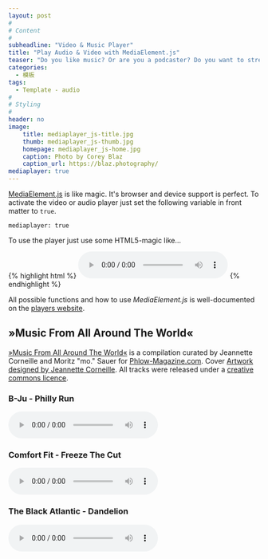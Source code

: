 ```yaml
---
layout: post
#
# Content
#
subheadline: "Video & Music Player"
title: "Play Audio & Video with MediaElement.js"
teaser: "Do you like music? Or are you a podcaster? Do you want to stream your videos in a nice player? Than you likely will like the integration of <em>MediaElement.js</em>. It enables you to play music and stream video in a consistent player that looks in each browser delicious. It even works in IE6-8."
categories:
  - 模板
tags:
  - Template - audio
#
# Styling
#
header: no
image:
    title: mediaplayer_js-title.jpg
    thumb: mediaplayer_js-thumb.jpg
    homepage: mediaplayer_js-home.jpg
    caption: Photo by Corey Blaz
    caption_url: https://blaz.photography/
mediaplayer: true
---
```


<a href="http://mediaelementjs.com/">MediaElement.js</a> is like magic. It's browser and device support is perfect. To activate the video or audio player just set the following variable in front matter to `true`.

~~~
mediaplayer: true
~~~

To use the player just use some HTML5-magic like...

{% highlight html %}
<audio src="http://path-to-file.com/music.mp3" type="audio/mp3" controls="controls"></audio>
{% endhighlight %}

All possible functions and how to use *MediaElement.js* is well-documented on the [players website][1].



## »Music From All Around The World«

[»Music From All Around The World«][5] is a compilation curated by Jeannette Corneille and Moritz "mo." Sauer for [Phlow-Magazine.com][4]. Cover [Artwork designed by Jeannette Corneille][1]. All tracks were released under a [creative commons licence][2].

### B-Ju - Philly Run

<audio src="http://archive.org/download/music_from_all_around_the_world/13._music_from_all_around_the_world_-_b-ju_-_philly_run.mp3" type="audio/mp3" controls="controls"></audio>

### Comfort Fit - Freeze The Cut

<audio src="http://archive.org/download/music_from_all_around_the_world/05._music_from_all_around_the_world_-_comfort_fit_-_freeze_the_cut_opolopos_emotional_draft_remix.mp3" type="audio/mp3" controls="controls"></audio>

### The Black Atlantic - Dandelion

<audio src="http://archive.org/download/music_from_all_around_the_world/02._music_from_all_around_the_world_-_the_black_atlantic_-_dandelion.mp3" type="audio/mp3" controls="controls"></audio>

<!-- [Download Compilation ›](https://archive.org/details/music_from_all_around_the_world)
{: .t30 .button .radius} -->



 [1]: http://mediaelementjs.com/
 [2]: http://jcorneille.de/
 [3]: www.creativecommons.org/licenses/by-nc-nd/3.0/
 [4]: http://phlow-magazine.com/
 [5]: https://archive.org/details/music_from_all_around_the_world
 [6]: #
 [7]: #
 [8]: #
 [9]: #
 [10]: #
